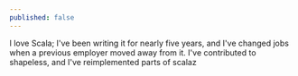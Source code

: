 ```yaml
---
published: false
---
```


I love Scala; I've been writing it for nearly five years, and I've changed jobs when a previous employer moved away from it. I've contributed to shapeless, and I've reimplemented parts of scalaz
